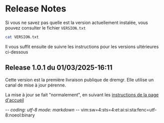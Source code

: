 # Release Notes

Si vous ne savez pas quelle est la version actuellement instalée, vous pouvez
consulter le fichier `VERSION.txt`
~~~sh
cat VERSION.txt
~~~

Il vous suffit ensuite de suivre les instructions pour les versions ultérieures ci-dessous

## Release 1.0.1 du 01/03/2025-16:11

Cette version est la première livraison publique de dremgr. Elle utilise un
canal de mise à jour pérenne.

La mise à jour se fait "normalement", en suivant les
[instructions de la page d'accueil](README.md)

-*- coding: utf-8 mode: markdown -*- vim:sw=4:sts=4:et:ai:si:sta:fenc=utf-8:noeol:binary